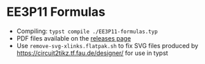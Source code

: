 # EE3P11 Formulas

- Compiling: `typst compile ./EE3P11-formulas.typ`
- PDF files available on the [releases page](https://github.com/maybeetree/EE3P11-formulas/releases)
- Use `remove-svg-xlinks.flatpak.sh` to fix SVG files produced by <https://circuit2tikz.tf.fau.de/designer/> for use in typst

